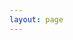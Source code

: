 ```yaml
---
layout: page
---
```


<div class="calendar-container">
    <Card>
        <Calendar v-model:value="value" locale="zh-cn"  @panelChange="onPanelChange" />
    </Card>
</div>

<script lang="ts" setup>
import { ref } from 'vue'
import Dayjs  from 'dayjs';
import 'dayjs/locale/zh-cn';
Dayjs.locale('zh-cn');
import { Button, Calendar  , Card} from 'ant-design-vue';
import 'ant-design-vue/dist/reset.css';

const value = ref<Dayjs>();
const onPanelChange = (value: Dayjs, mode: string) => {
  console.log(value, mode);
};
</script>
<style scoped>
.calendar-container {
    width: 100%;
    height: 100%;
    padding: 20px;
}
</style>
